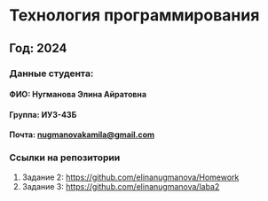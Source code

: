 # Технология программирования

## Год: 2024

### **Данные студента**:

#### **ФИО**: Нугманова Элина Айратовна

#### **Группа**: ИУ3-43Б

#### **Почта**: nugmanovakamila@gmail.com

### **Ссылки на репозитории**

1. Задание 2: https://github.com/elinanugmanova/Homework
2. Задание 3: https://github.com/elinanugmanova/laba2
